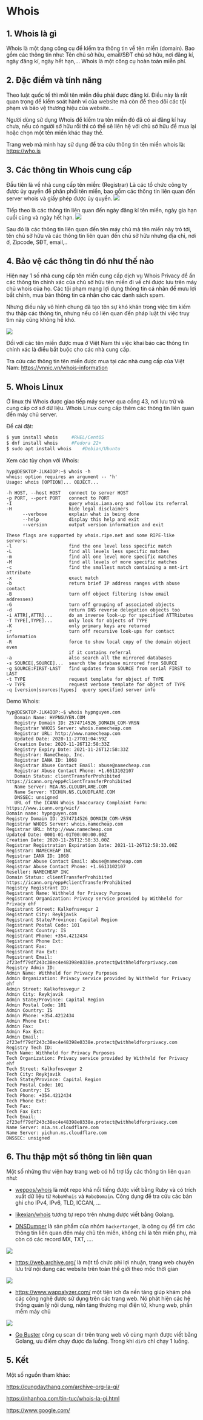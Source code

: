 # Whois

## 1. Whois là gì
Whois là một dạng công cụ  để kiểm tra thông tin về tên miền (domain). Bao gồm các thông tin như: Tên chủ sở hữu, email/SĐT chủ sở hữu, nơi đăng kí, ngày đăng kí, ngày hết hạn,... Whois là một công cụ hoàn toàn miễn phí.
## 2. Đặc điểm và tính năng
Theo luật quốc tế thì mỗi tên miền đều phải được đăng kí. Điều này là rất quan trọng để kiểm soát hành vi của website mà còn để theo dõi các tội phạm và bảo vệ thương hiệu của website...

Người dùng sử dụng Whois để kiểm tra tên miền đó đã có ai đăng kí hay chưa, nếu có người sở hữu rồi thì có thể sẽ liên hệ với chủ sở hữu để mua lại hoặc chọn một tên miền khác thay thế. 

Trang web mà mình hay sử dụng để tra cứu thông tin tên miền whois là: https://who.is

## 3. Các thông tin Whois cung cấp
Đầu tiên là về nhà cung cấp tên miền: (Registrar)
Là các tổ chức công ty được ủy quyền để phân phối tên miền, bao gồm các thông tin  liên quan đến server whois và giấy phép được ủy quyền.
![](https://i.imgur.com/L8AZ2FV.png)

Tiếp theo là các thông tin liên quan đến ngày đăng kí tên miền, ngày gia hạn cuồi cùng và ngày hết hạn.
![](https://i.imgur.com/rQPMk7p.png)

Sau đó là các thông tin liên quan đến tên máy chủ mà tên miền này trỏ tới, tên chủ sở hữu và các thông tin liên quan đến chủ sở hữu nhưng địa chỉ, nơi ở, Zipcode, SĐT, email,..

## 4. Bảo vệ các thông tin đó như thế nào
Hiện nay 1 số nhà cung cấp tên miền cung cấp dịch vụ Whois Privacy để ẩn các thông tin chính xác của chủ sở hữu tên miền đi về chỉ được lưu trên máy chủ whois của họ. Các tội phạm mạng lợi dụng thông tin cá nhân để mưu lợi bất chính, mua bán thông tin cá nhân cho các danh sách spam. 

Nhưng điều này vô hình chung đã tạo tên sự khó khăn trong việc tìm kiếm thu thập các thông tin, nhưng nếu có liên quan đến pháp luật thì việc truy tìm này cũng không hề khó.

![](https://i.imgur.com/mjiYq2S.png)

Đối với các tên miền được mua ở Việt Nam thì việc khai báo các thông tin chính xác là điều bắt buộc cho các nhà cung cấp.

Tra cứu các thông tin tên miền được mua tại các nhà cung cấp của Việt Nam: https://vnnic.vn/whois-information

## 5. Whois Linux 

Ở linux thì Whois được giao tiếp máy server qua cổng 43, nơi lưu trữ và cung cấp cơ sở dữ liệu. Whois Linux cung cấp thêm các thông tin liên quan đến máy chủ server.

Để cài đặt:

```sh
$ yum install whois		#RHEL/CentOS
$ dnf install whois		#Fedora 22+
$ sudo apt install whois	#Debian/Ubuntu
```

Xem các tùy chọn với Whois:
```
hyp@DESKTOP-JLK4IOP:~$ whois -h
whois: option requires an argument -- 'h'
Usage: whois [OPTION]... OBJECT...

-h HOST, --host HOST   connect to server HOST
-p PORT, --port PORT   connect to PORT
-I                     query whois.iana.org and follow its referral
-H                     hide legal disclaimers
      --verbose        explain what is being done
      --help           display this help and exit
      --version        output version information and exit

These flags are supported by whois.ripe.net and some RIPE-like servers:
-l                     find the one level less specific match
-L                     find all levels less specific matches
-m                     find all one level more specific matches
-M                     find all levels of more specific matches
-c                     find the smallest match containing a mnt-irt attribute
-x                     exact match
-b                     return brief IP address ranges with abuse contact
-B                     turn off object filtering (show email addresses)
-G                     turn off grouping of associated objects
-d                     return DNS reverse delegation objects too
-i ATTR[,ATTR]...      do an inverse look-up for specified ATTRibutes
-T TYPE[,TYPE]...      only look for objects of TYPE
-K                     only primary keys are returned
-r                     turn off recursive look-ups for contact information
-R                     force to show local copy of the domain object even
                       if it contains referral
-a                     also search all the mirrored databases
-s SOURCE[,SOURCE]...  search the database mirrored from SOURCE
-g SOURCE:FIRST-LAST   find updates from SOURCE from serial FIRST to LAST
-t TYPE                request template for object of TYPE
-v TYPE                request verbose template for object of TYPE
-q [version|sources|types]  query specified server info
```

Demo Whois:


```
hyp@DESKTOP-JLK4IOP:~$ whois hypnguyen.com
   Domain Name: HYPNGUYEN.COM
   Registry Domain ID: 2574714526_DOMAIN_COM-VRSN
   Registrar WHOIS Server: whois.namecheap.com
   Registrar URL: http://www.namecheap.com
   Updated Date: 2020-11-27T01:04:59Z
   Creation Date: 2020-11-26T12:58:33Z
   Registry Expiry Date: 2021-11-26T12:58:33Z
   Registrar: NameCheap, Inc.
   Registrar IANA ID: 1068
   Registrar Abuse Contact Email: abuse@namecheap.com
   Registrar Abuse Contact Phone: +1.6613102107
   Domain Status: clientTransferProhibited https://icann.org/epp#clientTransferProhibited
   Name Server: MIA.NS.CLOUDFLARE.COM
   Name Server: YICHUN.NS.CLOUDFLARE.COM
   DNSSEC: unsigned
   URL of the ICANN Whois Inaccuracy Complaint Form: https://www.icann.org/wicf/
Domain name: hypnguyen.com
Registry Domain ID: 2574714526_DOMAIN_COM-VRSN
Registrar WHOIS Server: whois.namecheap.com
Registrar URL: http://www.namecheap.com
Updated Date: 0001-01-01T00:00:00.00Z
Creation Date: 2020-11-26T12:58:33.00Z
Registrar Registration Expiration Date: 2021-11-26T12:58:33.00Z
Registrar: NAMECHEAP INC
Registrar IANA ID: 1068
Registrar Abuse Contact Email: abuse@namecheap.com
Registrar Abuse Contact Phone: +1.6613102107
Reseller: NAMECHEAP INC
Domain Status: clientTransferProhibited https://icann.org/epp#clientTransferProhibited
Registry Registrant ID:
Registrant Name: Withheld for Privacy Purposes
Registrant Organization: Privacy service provided by Withheld for Privacy ehf
Registrant Street: Kalkofnsvegur 2
Registrant City: Reykjavik
Registrant State/Province: Capital Region
Registrant Postal Code: 101
Registrant Country: IS
Registrant Phone: +354.4212434
Registrant Phone Ext:
Registrant Fax:
Registrant Fax Ext:
Registrant Email: 2f23eff79df243c38ec4e48398e0338e.protect@withheldforprivacy.com
Registry Admin ID:
Admin Name: Withheld for Privacy Purposes
Admin Organization: Privacy service provided by Withheld for Privacy ehf
Admin Street: Kalkofnsvegur 2
Admin City: Reykjavik
Admin State/Province: Capital Region
Admin Postal Code: 101
Admin Country: IS
Admin Phone: +354.4212434
Admin Phone Ext:
Admin Fax:
Admin Fax Ext:
Admin Email: 2f23eff79df243c38ec4e48398e0338e.protect@withheldforprivacy.com
Registry Tech ID:
Tech Name: Withheld for Privacy Purposes
Tech Organization: Privacy service provided by Withheld for Privacy ehf
Tech Street: Kalkofnsvegur 2
Tech City: Reykjavik
Tech State/Province: Capital Region
Tech Postal Code: 101
Tech Country: IS
Tech Phone: +354.4212434
Tech Phone Ext:
Tech Fax:
Tech Fax Ext:
Tech Email: 2f23eff79df243c38ec4e48398e0338e.protect@withheldforprivacy.com
Name Server: mia.ns.cloudflare.com
Name Server: yichun.ns.cloudflare.com
DNSSEC: unsigned
```
## 6. Thu thập một số thông tin liên quan
Một số những thư viện hay trang web có hỗ trợ lấy các thông tin liên quan như:

* [weppos/whois](https://github.com/weppos/whois) là một repo khá nổi tiếng được viết bằng Ruby và có trích xuất dữ liệu từ `RoboWhois` và `RoboDomain`. Công dụng để tra cứu các bản ghi cho IPv4, IPv6, TLD, ICCAN, ...

* [likexian/whois](https://github.com/likexian/whois) tương tự repo trên nhưng được viết bằng Golang.

* [DNSDumper](https://dnsdumpster.com/) là sản phẩm của nhóm `hackertarget`, là công cụ để tìm các thông tin liên quan đến máy chủ tên miền, không chỉ là tên miền phụ, mà còn có các record MX, TXT, ....

![](https://i.imgur.com/0t3ysRv.png)


* https://web.archive.org/ là một tổ chức phi lợi nhuận, trang web chuyên lưu trữ nội dung các website trên toàn thế giới theo mốc thời gian

![](https://i.imgur.com/DP6tZqq.png)

* https://www.wappalyzer.com/ một tiện ích đa nền tảng giúp khám phá các công nghệ được sử dụng trên các trang web. Nó phát hiện các hệ thống quản lý nội dung, nền tảng thương mại điện tử, khung web, phần mềm máy chủ

![](https://i.imgur.com/askneVc.png)

* [Go Buster](https://github.com/OJ/gobuster) công cụ scan dir trên trang web vô cùng mạnh được viết bằng Golang, ưu điểm chạy được đa luồng. Trong khi `dirb` chỉ chạy 1 luồng.
## 5. Kết
Một số nguồn tham khảo: 

https://cungdaythang.com/archive-org-la-gi/

https://nhanhoa.com/tin-tuc/whois-la-gi.html

https://www.google.com/

